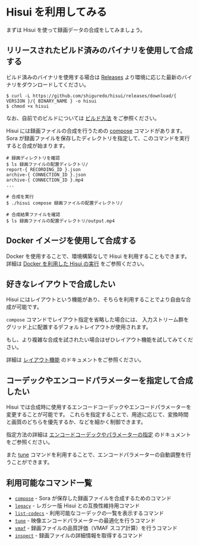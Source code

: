 # Hisui を利用してみる

まずは Hisui を使って録画データの合成をしてみましょう。

## リリースされたビルド済みのバイナリを使用して合成する

ビルド済みのバイナリを使用する場合は [Releases](https://github.com/shiguredo/hisui/releases) より環境に応じた最新のバイナリをダウンロードしてください。

```console
$ curl -L https://github.com/shiguredo/hisui/releases/download/{ VERSION }/{ BINARY_NAME } -o hisui
$ chmod +x hisui
```

なお、自前でのビルドについては [ビルド方法](build.md) をご参照ください。

Hisui には録画ファイルの合成を行うための [compose](command_compose.md) コマンドがあります。
Sora が録画ファイルを保存したディレクトリを指定して、このコマンドを実行すると合成が始まります。

```console
# 録画ディレクトリを確認
$ ls 録画ファイルの配置ディレクトリ/
report-{ RECORDING_ID }.json
archive-{ CONNECTION_ID }.json
archive-{ CONNECTION_ID }.mp4
...

# 合成を実行
$ ./hisui compose 録画ファイルの配置ディレクトリ/

# 合成結果ファイルを確認
$ ls 録画ファイルの配置ディレクトリ/output.mp4
```

## Docker イメージを使用して合成する

Docker を使用することで、環境構築なしで Hisui を利用することもできます。
詳細は [Docker を利用した Hisui の実行](docker.md) をご参照ください。

## 好きなレイアウトで合成したい

Hisui にはレイアウトという機能があり、そちらを利用することでより自由な合成が可能です。

`compose` コマンドでレイアウト指定を省略した場合には、
入力ストリーム群をグリッド上に配置するデフォルトレイアウトが使用されます。

もし、より複雑な合成を試されたい場合はぜひレイアウト機能を試してみてください。

詳細は [レイアウト機能](layout.md) のドキュメントをご参照ください。

## コーデックやエンコードパラメーターを指定して合成したい

Hisui では合成時に使用するエンコードコーデックやエンコードパラメーターを変更することが可能です。
これらを指定することで、用途に応じて、変換時間と画質のどちらを優先するか、などを細かく制御できます。

指定方法の詳細は [エンコードコーデックやパラメーターの指定](layout_encode_params.md) のドキュメントをご参照ください。

また [tune](command_tune.md) コマンドを利用することで、エンコードパラメーターの自動調整を行うことができます。

## 利用可能なコマンド一覧

- [`compose`](command_compose.md) - Sora が保存した録画ファイルを合成するためのコマンド
- [`legacy`](command_legacy.md) - レガシー版 Hisui との互換性維持用コマンド
- [`list-codecs`](command_list_codecs.md) - 利用可能なコーデックの一覧を表示するコマンド
- [`tune`](command_tune.md) - 映像エンコードパラメーターの最適化を行うコマンド
- [`vmaf`](command_vmaf.md) - 録画ファイルの品質評価（VMAF スコア計算）を行うコマンド
- [`inspect`](command_inspect.md) - 録画ファイルの詳細情報を取得するコマンド
